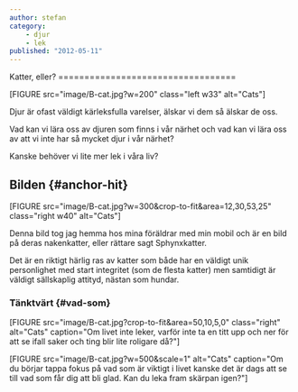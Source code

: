 ```yaml
---
author: stefan
category:
    - djur
    - lek
published: "2012-05-11"
---
```

<DIV class="blogg">
Katter, eller?
==================================
</DIV>

[FIGURE src="image/B-cat.jpg?w=200" class="left w33" alt="Cats"]

Djur är ofast väldigt kärleksfulla varelser, älskar vi dem så älskar de oss.

Vad kan vi lära oss av djuren som finns i vår närhet och vad kan vi lära oss av att vi inte har så mycket djur i vår närhet?

Kanske behöver vi lite mer lek i våra liv?

<!--more-->

Bilden {#anchor-hit}
-----------------------------------

[FIGURE src="image/B-cat.jpg?w=300&crop-to-fit&area=12,30,53,25" class="right w40" alt="Cats"]

Denna bild tog jag hemma hos mina föräldrar med min mobil och är en bild på deras nakenkatter, eller rättare sagt Sphynxkatter.

Det är en riktigt härlig ras av katter som både har en väldigt unik personlighet med start integritet (som de flesta katter) men samtidigt är väldigt sällskaplig attityd, nästan som hundar.


### Tänktvärt {#vad-som}

[FIGURE src="image/B-cat.jpg?crop-to-fit&area=50,10,5,0" class="right" alt="Cats" caption="Om livet inte leker, varför inte ta en titt upp och ner för att se ifall saker och ting blir lite roligare då?"]

[FIGURE src="image/B-cat.jpg?w=500&scale=1" alt="Cats" caption="Om du börjar tappa fokus på vad som är viktigt i livet kanske det är dags att se till vad som får dig att bli glad. Kan du leka fram skärpan igen?"]
